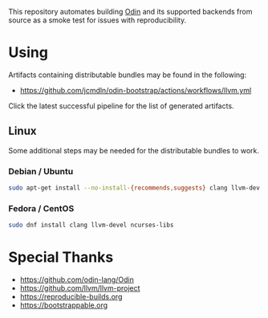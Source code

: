This repository automates building [Odin] and its supported backends from source as a smoke test for issues with reproducibility.

[Odin]: https://github.com/odin-lang/Odin

# Using

Artifacts containing distributable bundles may be found in the following:

- https://github.com/jcmdln/odin-bootstrap/actions/workflows/llvm.yml

Click the latest successful pipeline for the list of generated artifacts.

## Linux

Some additional steps may be needed for the distributable bundles to work.

### Debian / Ubuntu

```sh
sudo apt-get install --no-install-{recommends,suggests} clang llvm-dev libncurses-dev
```

### Fedora / CentOS

```sh
sudo dnf install clang llvm-devel ncurses-libs
```

# Special Thanks

- https://github.com/odin-lang/Odin
- https://github.com/llvm/llvm-project
- https://reproducible-builds.org
- https://bootstrappable.org
